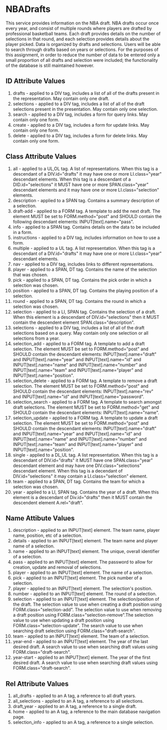 NBADrafts
=========
This service provides information on the NBA draft. 
NBA drafts occur once every year, and consist of multiple rounds where players are drafted by professional basketball teams. 
Each draft provides details on the number of selections in that round, and each selection provides details about the player picked. 
Data is organized by drafts and selections. Users will be able to search through drafts based on years or selections.
For the purposes of this assignment, in order to reduce the number of data to be entered only a small proportion of all drafts and selection were included; the functionality of the database is still maintained however. 

ID Attribute Values
-------------------
1. drafts - applied to a DIV tag, includes a list of all of the drafts present in the representation. May contain only one draft. 
1. selections - applied to a DIV tag, includes a list of all of the draft selections present in the presentation. May contain only one selection. 
1. search - applied to a DIV tag, includes a form for query links. May contain only one form.
1. create - applied to a DIV tag, includes a form for update links. May contain only one form.
1. delete - applied to a DIV tag, includes a form for delete links. May contain only one form. 
    
Class Attribute Values 
----------------------
1. all - applied to a UL,OL tag. A list of representations. When this tag is a descendant of a  DIV.id="drafts" it may have  one or more LI.class="year" descendant elements.  When this tag is a descendant of a  DID.id="selections" it MUST have one or more SPAN.class="year" descendant elements and it may have one or more LI.class="selection" elements. 
1. description - applied to a SPAN tag. Contains a summary description of a selection. 
1. draft-add - applied to a FORM tag. A template to add the next draft. The element MUST be set to FORM.method="post" and SHOULD contain the following descendant elements: INPUT[text].name="pass".
1. info - applied to a SPAN tag. Contains details on the data to be included in a form. 
1. instructions - applied to a DIV tag, includes information on how to use a form. 
1. multiple - applied to a UL tag. A list representation. When this tag is a descendant of a DIV.id="drafts" it may have one or more LI.class="year" descendant elements.
1. nav - applied to a DIV tag, includes links to different representations. 
1. player - applied to a SPAN, DT tag. Contains the name of the selection that was chosen.
1. pick - applied to a SPAN, DT tag. Contains the pick order in which a selection was chosen.
1. position - applied to a SPAN, DT tag. Contains the playing position of a selection.
1. round - applied to a SPAN, DT tag. Contains the round in which a selection was chosen.
1. selection - applied to a LI, SPAN tag. Contains the selection of a draft. When this element is a descendant of DIV.id="selections" then it MUST contain the descendent element SPAN.class="description".
1. selections - applied to  a DIV tag, includes a list of all of the draft selections based on a query. May contain only one selection or all selections from a year.
1. selection_add - applied to a FORM tag. A template to add a draft selection. The element MUST be set to FORM.method="post" and SHOULD contain the descendant elements: INPUT[text].name="draft" and INPUT[text].name="year" and INPUT[text].name="id" and INPUT[text].name="name" and INPUT[text].name="number" and INPUT[text].name="team" and INPUT[text].name="player" and INPUT[text].name="position".
1. selection_delete - applied to a FORM tag. A template to remove a draft selection. The element MUST be set to FORM.method="post" and SHOULD contain the descendant elements: INPUT[text].name="rev" and INPUT[text].name="id" and INPUT[text].name="password".
1. selection_search - applied to a FORM tag. A template to search amongst draft selections. The element MUST be set to FORM.method="get" and SHOULD contain the descendant elements: INPUT[text].name="name".
1. selection_update - applied to a FORM tag. A template to update a draft selection. The element MUST be set to FORM.method="post" and SHOULD contain the descendant elements: INPUT[text].name="draft" and INPUT[text].name="year" and INPUT[text].name="id" and INPUT[text].name="name" and INPUT[text].name="number" and INPUT[text].name="team" and INPUT[text].name="player" and INPUT[text].name="position".
1. single - applied to a DL,UL tag. A list representation. When this tag is a descendant of DIV.id="drafts" it MUST have one SPAN.class="year" descendant element and may have one DIV.class="selections" descendant element. When this tag is a decendant of DIV.id="selections" it may contain a LI.class="selection" element. 
1. team - applied to a SPAN, DT tag. Contains the team for which a selection was chosen.
1. year - applied to a LI, SPAN tag. Contains the year of a draft. When this element is a descendant of Div.id="drafts" then it MUST contain the descendent element A.rel="draft". 
    
Name Attibute Values
--------------------
1. description - applied to an INPUT[text] element. The team name, player name, position, etc of a selection. 
1. details - applied to an INPUT[text] element. The team name and player name of a selection.
1. name  - applied to an INPUT[text] element. The unique, overall identifier of a selection.
1. pass - applied to an INPUT[text] element. The password to allow for creation, update and removal of selections.
1. player  - applied to an INPUT[text] element. The name of a selection.
1. pick - applied to an INPUT[text] element. The pick number of a selection.
1. player  - applied to an INPUT[text] element. The selection's position.
1. number - applied to an INPUT[text] element. The round of a selection.
1. selection - applied to an INPUT[text] element. The selection/position of the draft. The selection value to use when creating a draft position using FORM.class="selection-add". The selection value to use when removing a draft position using FORM.class="selection-remove".The selection value to use when updating a draft position using FORM.class="selection-update". The search value to use when searching draft selection using FORM.class="draft-search".
1. team - applied to an INPUT[text] element. The team of a selection.
1. year-end - applied to an INPUT[text] element. The year of the last desired draft. A search value to use when searching draft values using FORM.class="draft-search".
1. year-start - applied to an INPUT[text] element. The year of the first desired draft. A search value to use when searching draft values using FORM.class="draft-search".

	
Rel Attribute Values
--------------------
1. all_drafts - applied to an A tag, a reference to all draft years.
1. all_selections - applied to an A tag, a reference to all selections.
1. draft_year - applied to an A tag, a reference to a single draft. 
1. home - applied to an A tag, a reference to the main database navigation page. 
1. selection_info - applied to an A tag, a reference to a single selection.

